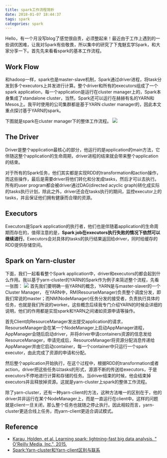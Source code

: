 ```yaml
---
title: spark工作流程简析
date: 2018-01-07 18:44:37
tags: spark
categories: spark
---
```

Hello，有一个月没写blog了感觉很自责，必须整起来！最近由于工作上遇到的一些调优困难，让我对Spark有些敬畏，所以集中的研究了下鬼魅玄学Spark，和大家分享一下。首先先来看看spark的基本工作流程。
<!--more-->
## Work Flow
和hadoop一样，spark也是master-slave机制，Spark通过driver进程，将task分发到多个executors上并发进行计算。整个driver和所有的executors组成了一个spark application，每一个application是运行在cluster manager上的，Spark本身集成了standalone cluster，当然，Spark还可以运行在赫赫有名的YARN和Mesos上。我平时使用的公司集群都是基于YARN cluster manager的，因此本文重点探讨基于YARN的spark。

下图就是spark在cluster manager下的整体工作流程。
![](http://otmy7guvn.bkt.clouddn.com/blog/15/15-1.png) 

## The Driver
Driver是整个application最核心的部分，他运行的是application的main方法，它伴随这整个application的生命周期，driver进程的结束就会带来整个application的结束。

对于所有的Spark任务，他们其实都是实现RDD的transformation和action操作，而这些操作，最后是需要driver将他们转化和分发成tasks，然后才可以去执行。所有的user program都会被driver通过DAG(directed acyclic graph)转化成实际的tasks执行计划，除此之外，driver还会在tasks执行的期间，监控executor上的tasks，并且保证他们拥有健康而合理的资源。

## Executors
Executors是Spark application的执行者，他们也是伴随着application的生命周期而存在的，值得注意的是，**Spark job在executors执行失败的情况下依然可以继续进行**。Executors会对具体的tasks的执行结果返回给driver，同时给缓存的RDD提供存储空间。

## Spark on Yarn-cluster
下面，我们一起看看整个Spark application中，driver和executors的都会起到什么作用。我以基于yarn-cluster的YARN的Spark作为例子来简述整个流程，先看一张图：
![](http://otmy7guvn.bkt.clouddn.com//blog/15/15-2.png) 
首先我们要明确一些YARN的概念，YARN是与master-slaver的一个Cluster Manager， 在YARN中，RM(ResourseManager)负责整个调度分发，即我们常说的master；而NM(NodeManager)任务分发的接受者，负责执行具体的任务，也就是我们所说的worker。这些概念后续我专门介绍YARN的时候会详细的说明，他们的作用都是实现spark和YARN之间诸如资源申请等操作。

首先Client向ResourceManager发出提交application的请求，ResourseManager会在某一个NodeManager上启动AppManager进程，AppManager会随后启动driver，并将driver申请containers资源的信息发给ResourceManager，申请完成后，ResourceManager将资源分配消息传递给AppManager并由它启动container，每一个container中只运行一个spark executor，由此完成了资源的申请和分配。

然后整个application开始执行，在这个过程中，根据RDD的transformation或者action，driver把这些任务以tasks的形式，源源不断的传送给executors，于是executors不停地进行计算和存储的任务。当driver结束的时候，他会结束掉executors并且释放掉资源。这就是yarn-cluster上spark的整体工作流程。

除了yarn-cluster，还有一种yarn-client的方法，这种方法唯一的区别在于，他的driver并非运行在某个NodeManager上，而是一直运行在client中。这样的问题就是client一旦关闭，那么整个任务也就随之停止执行。因此相较而言，yarn-cluster更适合线上任务，而yarn-client更适合调试模式。

## Reference
* [Karau, Holden, et al. Learning spark: lightning-fast big data analysis. " O'Reilly Media, Inc.", 2015.](http://shop.oreilly.com/product/0636920028512.do)
* [Spark:Yarn-cluster和Yarn-client区别与联系](https://www.iteblog.com/archives/1223.html)
